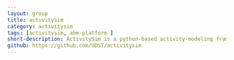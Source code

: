 ```yaml
---
layout: group
title: activitysim
category: activitysim
tags: [activitysim, abm-platform ]
short-description: ActivitySim is a python-based activity-modeling framework coordinated by five public agencies.
github: https://github.com/UDST/activitysim
---
```

